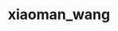 ---
title: xiaoman_wang
layout: people
permalink: /people/xiaoman_wang
status: current
pname: Xiaoman Wang
position: Visiting Scholar
office: 
eml: 
website:
cv: 
github:
linkedin:
google_scholar: 
twitter: 
facebook: 
instagram:
desp: Xiaoman Wang is a Ph.D. candidate from Peking Union Medical College & Chinese Academy of Medical Science, Beijing, China. Her current research focuses on integrating drug perturbation data and clinical cohort data to systematically evaluate potential compounds that boost immunotherapy blockade(ICB) responses. She also helps in developing a deep learning algorithm (DeepImmune) to identify a compressed representation of immunological factors that predict ICB response.
---